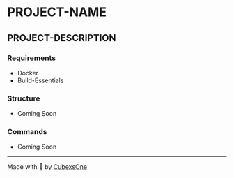 # PROJECT-NAME
## PROJECT-DESCRIPTION

### Requirements
- Docker
- Build-Essentials

### Structure
- Coming Soon

### Commands
- Coming Soon

---
Made with 💙 by [CubexsOne][githuburl]

<!-- Links -->
[githuburl]: https://github.com/CubexsOne
